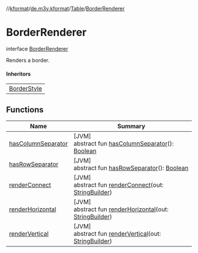 //[kformat](../../../../index.md)/[de.m3y.kformat](../../index.md)/[Table](../index.md)/[BorderRenderer](index.md)

# BorderRenderer

interface [BorderRenderer](index.md)

Renders a border.

#### Inheritors

| |
|---|
| [BorderStyle](../-border-style/index.md) |

## Functions

| Name | Summary |
|---|---|
| [hasColumnSeparator](has-column-separator.md) | [JVM]<br>abstract fun [hasColumnSeparator](has-column-separator.md)(): [Boolean](https://kotlinlang.org/api/latest/jvm/stdlib/kotlin/-boolean/index.html) |
| [hasRowSeparator](has-row-separator.md) | [JVM]<br>abstract fun [hasRowSeparator](has-row-separator.md)(): [Boolean](https://kotlinlang.org/api/latest/jvm/stdlib/kotlin/-boolean/index.html) |
| [renderConnect](render-connect.md) | [JVM]<br>abstract fun [renderConnect](render-connect.md)(out: [StringBuilder](https://kotlinlang.org/api/latest/jvm/stdlib/kotlin.text/-string-builder/index.html)) |
| [renderHorizontal](render-horizontal.md) | [JVM]<br>abstract fun [renderHorizontal](render-horizontal.md)(out: [StringBuilder](https://kotlinlang.org/api/latest/jvm/stdlib/kotlin.text/-string-builder/index.html)) |
| [renderVertical](render-vertical.md) | [JVM]<br>abstract fun [renderVertical](render-vertical.md)(out: [StringBuilder](https://kotlinlang.org/api/latest/jvm/stdlib/kotlin.text/-string-builder/index.html)) |
